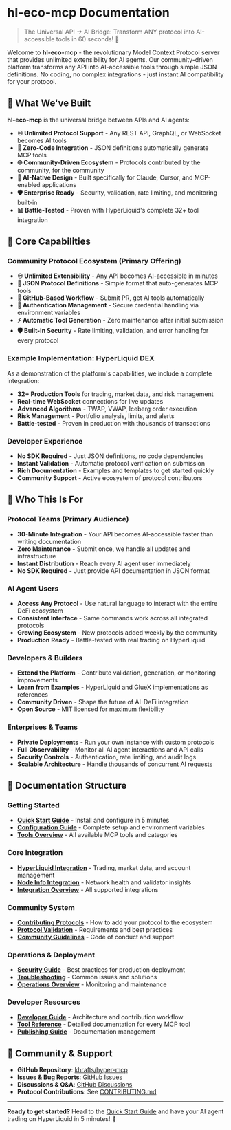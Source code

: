 # hl-eco-mcp Documentation

> The Universal API → AI Bridge: Transform ANY protocol into AI-accessible tools in 60 seconds! 🚀

Welcome to **hl-eco-mcp** - the revolutionary Model Context Protocol server that provides unlimited extensibility for AI agents. Our community-driven platform transforms any API into AI-accessible tools through simple JSON definitions. No coding, no complex integrations - just instant AI compatibility for your protocol.

## 🌟 What We've Built

**hl-eco-mcp** is the universal bridge between APIs and AI agents:

- **♾️ Unlimited Protocol Support** - Any REST API, GraphQL, or WebSocket becomes AI tools
- **🚀 Zero-Code Integration** - JSON definitions automatically generate MCP tools
- **🌐 Community-Driven Ecosystem** - Protocols contributed by the community, for the community
- **🤖 AI-Native Design** - Built specifically for Claude, Cursor, and MCP-enabled applications
- **🛡️ Enterprise Ready** - Security, validation, rate limiting, and monitoring built-in
- **📊 Battle-Tested** - Proven with HyperLiquid's complete 32+ tool integration

## 🎯 Core Capabilities

### Community Protocol Ecosystem (Primary Offering)

- **♾️ Unlimited Extensibility** - Any API becomes AI-accessible in minutes
- **📝 JSON Protocol Definitions** - Simple format that auto-generates MCP tools
- **🔄 GitHub-Based Workflow** - Submit PR, get AI tools automatically
- **🔐 Authentication Management** - Secure credential handling via environment variables
- **⚡ Automatic Tool Generation** - Zero maintenance after initial submission
- **🛡️ Built-in Security** - Rate limiting, validation, and error handling for every protocol

### Example Implementation: HyperLiquid DEX

As a demonstration of the platform's capabilities, we include a complete integration:

- **32+ Production Tools** for trading, market data, and risk management
- **Real-time WebSocket** connections for live updates
- **Advanced Algorithms** - TWAP, VWAP, Iceberg order execution
- **Risk Management** - Portfolio analysis, limits, and alerts
- **Battle-tested** - Proven in production with thousands of transactions

### Developer Experience

- **No SDK Required** - Just JSON definitions, no code dependencies
- **Instant Validation** - Automatic protocol verification on submission
- **Rich Documentation** - Examples and templates to get started quickly
- **Community Support** - Active ecosystem of protocol contributors

## 🚀 Who This Is For

### Protocol Teams (Primary Audience)

- **30-Minute Integration** - Your API becomes AI-accessible faster than writing documentation
- **Zero Maintenance** - Submit once, we handle all updates and infrastructure
- **Instant Distribution** - Reach every AI agent user immediately
- **No SDK Required** - Just provide API documentation in JSON format

### AI Agent Users

- **Access Any Protocol** - Use natural language to interact with the entire DeFi ecosystem
- **Consistent Interface** - Same commands work across all integrated protocols
- **Growing Ecosystem** - New protocols added weekly by the community
- **Production Ready** - Battle-tested with real trading on HyperLiquid

### Developers & Builders

- **Extend the Platform** - Contribute validation, generation, or monitoring improvements
- **Learn from Examples** - HyperLiquid and GlueX implementations as references
- **Community Driven** - Shape the future of AI-DeFi integration
- **Open Source** - MIT licensed for maximum flexibility

### Enterprises & Teams

- **Private Deployments** - Run your own instance with custom protocols
- **Full Observability** - Monitor all AI agent interactions and API calls
- **Security Controls** - Authentication, rate limiting, and audit logs
- **Scalable Architecture** - Handle thousands of concurrent AI requests

## 📖 Documentation Structure

### Getting Started

- **[Quick Start Guide](getting-started.md)** - Install and configure in 5 minutes
- **[Configuration Guide](configuration.md)** - Complete setup and environment variables
- **[Tools Overview](tools/overview.md)** - All available MCP tools and categories

### Core Integration

- **[HyperLiquid Integration](integrations/hyperliquid.md)** - Trading, market data, and account management
- **[Node Info Integration](integrations/node-info.md)** - Network health and validator insights
- **[Integration Overview](integrations/README.md)** - All supported integrations

### Community System

- **[Contributing Protocols](../CONTRIBUTING.md)** - How to add your protocol to the ecosystem
- **[Protocol Validation](developer/README.md#validation-requirements)** - Requirements and best practices
- **[Community Guidelines](../CONTRIBUTING.md#community-guidelines)** - Code of conduct and support

### Operations & Deployment

- **[Security Guide](operations/security.md)** - Best practices for production deployment
- **[Troubleshooting](operations/troubleshooting.md)** - Common issues and solutions
- **[Operations Overview](operations/README.md)** - Monitoring and maintenance

### Developer Resources

- **[Developer Guide](developer/README.md)** - Architecture and contribution workflow
- **[Tool Reference](tools/)** - Detailed documentation for every MCP tool
- **[Publishing Guide](publishing/gitbook.md)** - Documentation management

## 🤝 Community & Support

- **GitHub Repository**: [khrafts/hyper-mcp](https://github.com/khrafts/hyper-mcp)
- **Issues & Bug Reports**: [GitHub Issues](https://github.com/khrafts/hyper-mcp/issues)
- **Discussions & Q&A**: [GitHub Discussions](https://github.com/khrafts/hyper-mcp/discussions)
- **Protocol Contributions**: See [CONTRIBUTING.md](../CONTRIBUTING.md)

---

**Ready to get started?** Head to the [Quick Start Guide](getting-started.md) and have your AI agent trading on HyperLiquid in 5 minutes! 💪
